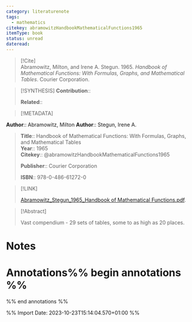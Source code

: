 ```yaml
---
category: literaturenote
tags:
  - mathematics
citekey: abramowitzHandbookMathematicalFunctions1965
itemType: book
status: unread
dateread:
---
```


> [!Cite]  
> Abramowitz, Milton, and Irene A. Stegun. 1965. _Handbook of Mathematical Functions: With Formulas, Graphs, and Mathematical Tables_. Courier Corporation.

> [!SYNTHESIS] 
>**Contribution**::
>
>**Related**:: 
>

> [!METADATA]  
>
**Author**:: Abramowitz, Milton
**Author**:: Stegun, Irene A.<br>
> **Title**:: Handbook of Mathematical Functions: With Formulas, Graphs, and Mathematical Tables    
> **Year**:: 1965     
> **Citekey**:: @abramowitzHandbookMathematicalFunctions1965    
>    
>    
>     
>    
>**Publisher**:: Courier Corporation    
>     
>    
>    
>**ISBN**:: 978-0-486-61272-0

> [!LINK] 
>
> [Abramowitz_Stegun_1965_Handbook of Mathematical Functions.pdf](file:///Users/steven/Library/CloudStorage/GoogleDrive-steven.golovkine@ul.ie/My%20Drive/bibliography/Courier%20Corporation/1965/Abramowitz_Stegun_1965_Handbook%20of%20Mathematical%20Functions.pdf).

>[!Abstract]
>
>Vast compendium - 29 sets of tables, some to as high as 20 places.
>>


# Notes<br>
# Annotations%% begin annotations %%  
 
  
%% end annotations %%

%% Import Date: 2023-10-23T15:14:04.570+01:00 %%
